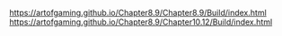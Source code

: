 https://artofgaming.github.io/Chapter8.9/Chapter8.9/Build/index.html
https://artofgaming.github.io/Chapter8.9/Chapter10.12/Build/index.html
